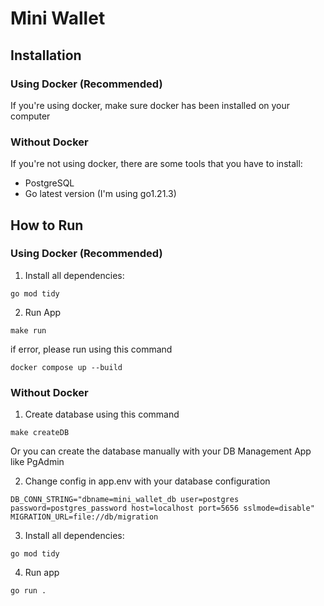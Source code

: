 # Mini Wallet

## Installation
### Using Docker (Recommended)
If you're using docker, make sure docker has been installed on your computer

### Without Docker
If you're not using docker, there are some tools that you have to install:
  - PostgreSQL
  - Go latest version (I'm using go1.21.3)

## How to Run
### Using Docker (Recommended)
1. Install all dependencies:
```
go mod tidy
```
2. Run App
```
make run
```
if error, please run using this command
```
docker compose up --build
```
### Without Docker
1. Create database using this command
```
make createDB
```
Or you can create the database manually with your DB Management App like PgAdmin

2. Change config in app.env with your database configuration
```
DB_CONN_STRING="dbname=mini_wallet_db user=postgres password=postgres_password host=localhost port=5656 sslmode=disable"
MIGRATION_URL=file://db/migration
```
3. Install all dependencies:
```
go mod tidy
```
4. Run app
```
go run .
```
